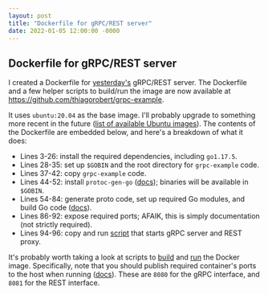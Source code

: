 ```yaml
---
layout: post
title: "Dockerfile for gRPC/REST server"
date: 2022-01-05 12:00:00 -0000
---
```


## Dockerfile for gRPC/REST server

I created a Dockerfile for [yesterday's](/2022/01/04/grpc-example.html)
gRPC/REST server. The Dockerfile and a few helper scripts to build/run the image
are now available at <https://github.com/thiagorobert/grpc-example>.

It uses `ubuntu:20.04` as the base image. I'll probably upgrade to something
more recent in the future ([list of available Ubuntu images](https://hub.docker.com/_/ubuntu)).
The contents of the Dockerfile are embedded below, and here's a breakdown
of what it does:

*   Lines 3-26: install the required dependencies, including `go1.17.5`.
*   Lines 28-35: set up `$GOBIN` and the root directory for `grpc-example` code. 
*   Lines 37-42: copy `grpc-example` code.
*   Lines 44-52: install `protoc-gen-go` ([docs](https://github.com/grpc-ecosystem/grpc-gateway/));
binaries will be available in `$GOBIN`.
*   Lines 54-84: generate proto code, set up required Go modules, and build Go
code ([docs](https://github.com/thiagorobert/grpc-example#manually)).
*   Lines 86-92: expose required ports; AFAIK, this is simply documentation (not strictly required).
*   Lines 94-96: copy and run [script](https://github.com/thiagorobert/grpc-example/blob/main/bootstrap.sh)
that starts gRPC server and REST proxy.

<script src="https://emgithub.com/embed.js?target=https%3A%2F%2Fgithub.com%2Fthiagorobert%2Fgrpc-example%2Fblob%2Fmain%2FDockerfile&style=github&showLineNumbers=on"></script>

It's probably worth taking a look at scripts to
[build](https://github.com/thiagorobert/grpc-example/blob/main/docker-build.sh)
and [run](https://github.com/thiagorobert/grpc-example/blob/main/docker-run.sh)
the Docker image. Specifically, note that you should publish required
container's ports to the host when running ([docs](https://docs.docker.com/engine/reference/commandline/run/)).
These are `8080` for the gRPC interface, and `8081` for the REST interface.
